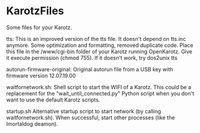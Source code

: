 # KarotzFiles
Some files for your Karotz.

tts:
This is an improved version of the tts file. It doesn't depend on tts.inc anymore. Some optimization and formatting, removed duplicate code. Place this file in the /www/cgi-bin folder of your Karotz running OpenKarotz. Give it execute permission (chmod 755). If it doesn't work, try dos2unix tts

autorun-firmware-original:
Original autorun file from a USB key with firmware version 12.07.19.00

waitfornetwork.sh:
Shell script to start the WIFI of a Karotz. This could be a replacement for the "wait_until_connected.py" Python script when you don't want to use the default Karotz scripts.

startup.sh
Alternative startup script to start network (by calling waitfornetwork.sh). When successful, start other processes (like the Imortaldog deamon).
